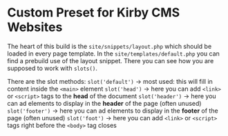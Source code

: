 # Custom Preset for Kirby CMS Websites

The heart of this build is the `site/snippets/layout.php` which should be loaded in every page template.
In the `site/templates/default.php` you can find a prebuild use of the layout snippet. There you can see how you are supposed to work with `slots()`.

There are the slot methods:
`slot('default')` -> most used: this will fill in content inside the `<main>` element
`slot('head')` -> here you can add `<link>` or `<script>` tags to the **head** of the document
`slot('header')` -> here you can ad elements to display in the **header** of the page (often unused)
`slot('footer')` -> here you can ad elements to display in the **footer** of the page (often unused)
`slot('foot')` -> here you can add `<link>` or `<script>` tags right before the `<body>` tag closes
 
